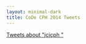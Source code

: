 ```yaml
---
layout: minimal-dark
title: CoDe CPH 2014 Tweets
---
```

<a class="twitter-timeline" href="https://twitter.com/search?q=jcicph+" data-widget-id="502174497072361472" height="1000px">Tweets about "jcicph "</a>
<script>!function(d,s,id){var js,fjs=d.getElementsByTagName(s)[0],p=/^http:/.test(d.location)?'http':'https';if(!d.getElementById(id)){js=d.createElement(s);js.id=id;js.src=p+"://platform.twitter.com/widgets.js";fjs.parentNode.insertBefore(js,fjs);}}(document,"script","twitter-wjs");</script>

